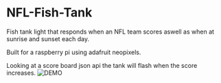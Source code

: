 # NFL-Fish-Tank
Fish tank light that responds when an NFL team scores aswell as when at sunrise and sunset each day.

Built for a raspberry pi using adafruit neopixels.

Looking at a score board json api the tank will flash when the score increases.
![DEMO](https://github.com/cartern206/NFL-Fish-Tank/blob/3e4a1eb40fe1d80ff8ff3af172d4210b5a892090/fishtankgif.gif)
